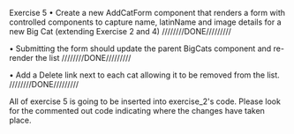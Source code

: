 Exercise 5
• Create a new AddCatForm component that renders a form
with controlled components to capture name, latinName
and image details for a new Big Cat (extending Exercise 2
and 4)
////////DONE/////////

• Submitting the form should update the parent BigCats
component and re-render the list
////////DONE/////////


• Add a Delete link next to each cat allowing it to be removed
from the list.
////////DONE/////////


All of exercise 5 is going to be inserted into exercise_2's code. Please look for the commented out code indicating where the changes have taken place.